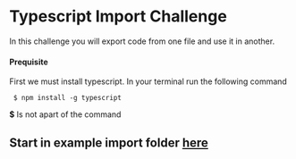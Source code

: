 # Typescript Import Challenge
In this challenge you will export code from one file and use it in another.

#### Prequisite
First we must install typescript. In your terminal run the following command
```
 $ npm install -g typescript
```
**$** Is not apart of the command

## Start in example import folder [here](https://github.com/SoftStackFactory/typescript-imports/tree/master/example-import)
